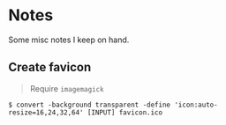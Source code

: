 # Notes

Some misc notes I keep on hand.

## Create favicon

> Require `imagemagick`

```console
$ convert -background transparent -define 'icon:auto-resize=16,24,32,64' [INPUT] favicon.ico
```


